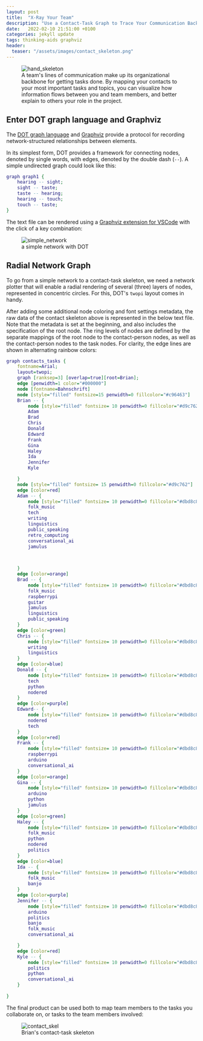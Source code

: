 ```yaml
---
layout: post
title:  "X-Ray Your Team"
description: "Use a Contact-Task Graph to Trace Your Communication Backbone"
date:   2022-02-10 21:51:00 +0100
categories: jekyll update
tags: thinking-aids graphviz
header:
  teaser: "/assets/images/contact_skeleton.png"
---
```

<figure>
<img src="/assets/images/xray.jpg" alt="hand_skeleton">
<figcaption>A team's lines of communication make up its organizational backbone for getting tasks done.
By mapping your contacts to your most important tasks and topics, you can visualize how information flows between you and team members, and better explain to others your role in the project.</figcaption>
</figure>

## Enter DOT graph language and Graphviz

The [DOT graph language](https://graphviz.org/doc/info/lang.html) and [Graphviz](https://graphviz.org) provide a protocol for recording network-structured relationships between elements. 

In its simplest form, DOT provides a framework for connecting nodes, denoted by single words, with edges, denoted by the double dash (`--`). A simple undirected graph could look like this:

```dot
graph graph1 {
	hearing -- sight;  
	sight -- taste;  
	taste -- hearing;  
	hearing -- touch;  
	touch -- taste;
}
```
The text file can be rendered using a [Graphviz extension for VSCode](https://marketplace.visualstudio.com/items?itemName=EFanZh.graphviz-preview) with the click of a key combination:
<figure>
<img src="/assets/images/simple_network.png" alt="simple_network">
<figcaption>a simple network with DOT</figcaption>
</figure>

## Radial Network Graph

To go from a simple network to a contact-task skeleton, we need a network plotter that will enable a radial rendering of several (three) layers of nodes, represented in concentric circles. For this, DOT's `twopi` layout comes in handy.

After adding some additional node coloring and font settings metadata, the raw data of the contact skeleton above is represented in the below text file. Note that the metadata is set at the beginning, and also includes the specification of the root node. The ring levels of nodes are defined by the separate mappings of the root node to the contact-person nodes, as well as the contact-person nodes to the task nodes. For clarity, the edge lines are shown in alternating rainbow colors:

```dot
graph contacts_tasks {
	fontname=Arial;
	layout=twopi; 
	graph [ranksep=3] [overlap=true][root=Brian];
	edge [penwidth=1 color="#000000"]
	node [fontname=Bahnschrift]
	node [style="filled" fontsize=15 penwidth=0 fillcolor="#c96463"]
	Brian -- {
		node [style="filled" fontsize= 10 penwidth=0 fillcolor="#d9c762"]
		Adam
		Brad
		Chris
		Donald
		Edward
		Frank
		Gina
		Haley
		Ida
		Jennifer
		Kyle

	}
	node [style="filled" fontsize= 15 penwidth=0 fillcolor="#d9c762"]
	edge [color=red]
	Adam -- {
		node [style="filled" fontsize= 10 penwidth=0 fillcolor="#dbd8c8"]
		folk_music
		tech
		writing
		linguistics
		public_speaking
		retro_computing
		conversational_ai
		jamulus
				


	}
	edge [color=orange]
	Brad -- {
		node [style="filled" fontsize= 10 penwidth=0 fillcolor="#dbd8c8"]
		folk_music
		raspberrypi
		guitar
		jamulus
		linguistics
		public_speaking
	}
	edge [color=green]
	Chris -- {
		node [style="filled" fontsize= 10 penwidth=0 fillcolor="#dbd8c8"]
		writing
		linguistics
	}
	edge [color=blue]
	Donald -- {
		node [style="filled" fontsize= 10 penwidth=0 fillcolor="#dbd8c8"]
		tech
		python
		nodered
	}
	edge [color=purple]
	Edward-- {
		node [style="filled" fontsize= 10 penwidth=0 fillcolor="#dbd8c8"]
		nodered
		tech
	}
	edge [color=red]
	Frank -- {
		node [style="filled" fontsize= 10 penwidth=0 fillcolor="#dbd8c8"]
		raspberrypi
		arduino
		conversational_ai
	}
	edge [color=orange]
	Gina -- {
		node [style="filled" fontsize= 10 penwidth=0 fillcolor="#dbd8c8"]
		arduino
		python
		jamulus
	}
	edge [color=green]
	Haley -- {
		node [style="filled" fontsize= 10 penwidth=0 fillcolor="#dbd8c8"]
		folk_music
		python
		nodered
		politics
	}
	edge [color=blue]
	Ida -- {
		node [style="filled" fontsize= 10 penwidth=0 fillcolor="#dbd8c8"]
		folk_music
		banjo
	}
	edge [color=purple]
	Jennifer -- {
		node [style="filled" fontsize= 10 penwidth=0 fillcolor="#dbd8c8"]
		arduino
		politics
		banjo
		folk_music
		conversational_ai

	}
	edge [color=red]
	Kyle -- {
		node [style="filled" fontsize= 10 penwidth=0 fillcolor="#dbd8c8"]
		politics
		python
		conversational_ai
	}
	
}
```
The final product can be used both to map team members to the tasks you collaborate on, or tasks to the team members involved:

<figure>
<img src="/assets/images/contact_skeleton.png" alt="contact_skel">
<figcaption>Brian's contact-task skeleton</figcaption>
</figure>
